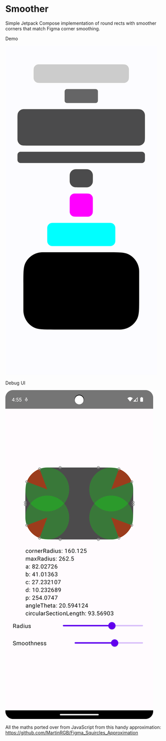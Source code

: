 # Smoother
Simple Jetpack Compose implementation of round rects with smoother corners that match Figma corner smoothing.

Demo

![image](artwork/screenshot2.png)

Debug UI

![image](artwork/screenshot1.png)

All the maths ported over from JavaScript from this handy approximation: https://github.com/MartinRGB/Figma_Squircles_Approximation
